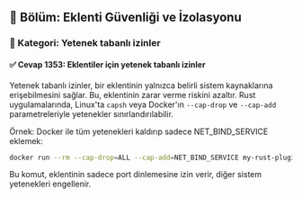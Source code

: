 ## 📘 Bölüm: Eklenti Güvenliği ve İzolasyonu  
### 🔹 Kategori: Yetenek tabanlı izinler  
#### ✅ Cevap 1353: Eklentiler için yetenek tabanlı izinler

Yetenek tabanlı izinler, bir eklentinin yalnızca belirli sistem kaynaklarına erişebilmesini sağlar. Bu, eklentinin zarar verme riskini azaltır. Rust uygulamalarında, Linux'ta `capsh` veya Docker'ın `--cap-drop` ve `--cap-add` parametreleriyle yetenekler sınırlandırılabilir.

Örnek: Docker ile tüm yetenekleri kaldırıp sadece NET_BIND_SERVICE eklemek:

```sh
docker run --rm --cap-drop=ALL --cap-add=NET_BIND_SERVICE my-rust-plugin
```
Bu komut, eklentinin sadece port dinlemesine izin verir, diğer sistem yetenekleri engellenir.
